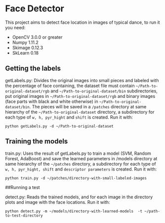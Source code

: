# Face Detector

This project aims to detect face location in images of typical dance, to run it you need:
- OpenCV  3.0.0 or greater
- Numpy 1.11.2               
- Skimage 0.12.3
- SkLearn 0.18

##  Getting the labels

getLabels.py: Divides the original images into small pieces and labeled with the percentage of face containing, 
the dataset file must contain `~/Path-to-original-dataset/rgb` and `~/Path-to-original-dataset/bin` subdirectories, put original images in `~/Path-to-original-dataset/rgb` and binary images (face 
parts with black and white otherwise) in `~/Path-to-original-dataset/bin`. The pieces will be saved in a `/patches` directory at same hierarchy
of the `~/Path-to-original-dataset` directory, a subdirectory for each type of `w, h, pyr_hight` and `shift` is created. Run it with:


`python getLabels.py -d ~/Path-to-original-dataset`

## Training the models

train.py: Uses the result of getLabels.py to train a model (SVM, Random Forest, AdaBoost) and save the learned 
parameters in /models directory at same hierarchy of the `~/patches` directory, a subdirectory for each type of 
`w, h, pyr_hight, shift` and `descriptor parameters` is created. Run it with:

`python train.py -d ~/patches/directory-with-small-labeled-images`

##Running a test

detect.py: Reads the trained models, and for each image in the directory plots and image with the face locations. Run it with:

`python detect.py -m ~/models/directory-with-learned-models  -t ~/path-to-test-directory`

